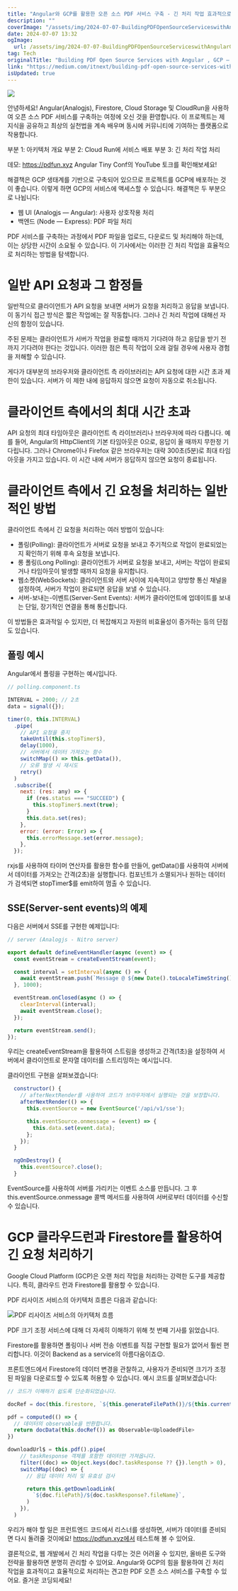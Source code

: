 ```yaml
---
title: "Angular와 GCP를 활용한 오픈 소스 PDF 서비스 구축 - 긴 처리 작업 효과적으로 처리하는 방법"
description: ""
coverImage: "/assets/img/2024-07-07-BuildingPDFOpenSourceServiceswithAngularGCPHandlinglongprocessingtasks_0.png"
date: 2024-07-07 13:32
ogImage:
  url: /assets/img/2024-07-07-BuildingPDFOpenSourceServiceswithAngularGCPHandlinglongprocessingtasks_0.png
tag: Tech
originalTitle: "Building PDF Open Source Services with Angular , GCP — Handling long processing tasks"
link: "https://medium.com/itnext/building-pdf-open-source-services-with-angular-gcp-handling-long-processing-tasks-e15cb4e511d3"
isUpdated: true
---
```


<img src="/assets/img/2024-07-07-BuildingPDFOpenSourceServiceswithAngularGCPHandlinglongprocessingtasks_0.png" />

안녕하세요! Angular(Analogjs), Firestore, Cloud Storage 및 CloudRun을 사용하여 오픈 소스 PDF 서비스를 구축하는 여정에 오신 것을 환영합니다. 이 프로젝트는 제 지식을 공유하고 최상의 실천법을 계속 배우며 동시에 커뮤니티에 기여하는 플랫폼으로 작용합니다.

부분 1: 아키텍처 개요
부분 2: Cloud Run에 서비스 배포
부분 3: 긴 처리 작업 처리

데모: https://pdfun.xyz
Angular Tiny Conf의 YouTube 토크를 확인해보세요!

<!-- cozy-coder - 수평 -->

<ins class="adsbygoogle"
     style="display:block"
     data-ad-client="ca-pub-4877378276818686"
     data-ad-slot="1107185301"
     data-ad-format="auto"
     data-full-width-responsive="true"></ins>

<script>
     (adsbygoogle = window.adsbygoogle || []).push({});
</script>

해결책은 GCP 생태계를 기반으로 구축되어 있으므로 프로젝트를 GCP에 배포하는 것이 좋습니다. 이렇게 하면 GCP의 서비스에 액세스할 수 있습니다. 해결책은 두 부분으로 나뉩니다:

- 웹 UI (Analogjs — Angular): 사용자 상호작용 처리
- 백엔드 (Node — Express): PDF 파일 처리

PDF 서비스를 구축하는 과정에서 PDF 파일을 업로드, 다운로드 및 처리해야 하는데, 이는 상당한 시간이 소요될 수 있습니다. 이 기사에서는 이러한 긴 처리 작업을 효율적으로 처리하는 방법을 탐색합니다.

# 일반 API 요청과 그 함정들

<!-- cozy-coder - 수평 -->

<ins class="adsbygoogle"
     style="display:block"
     data-ad-client="ca-pub-4877378276818686"
     data-ad-slot="1107185301"
     data-ad-format="auto"
     data-full-width-responsive="true"></ins>

<script>
     (adsbygoogle = window.adsbygoogle || []).push({});
</script>

일반적으로 클라이언트가 API 요청을 보내면 서버가 요청을 처리하고 응답을 보냅니다. 이 동기식 접근 방식은 짧은 작업에는 잘 작동합니다. 그러나 긴 처리 작업에 대해선 자신의 함정이 있습니다.

주된 문제는 클라이언트가 서버가 작업을 완료할 때까지 기다려야 하고 응답을 받기 전까지 기다려야 한다는 것입니다. 이러한 점은 특히 작업이 오래 걸릴 경우에 사용자 경험을 저해할 수 있습니다.

게다가 대부분의 브라우저와 클라이언트 측 라이브러리는 API 요청에 대한 시간 초과 제한이 있습니다. 서버가 이 제한 내에 응답하지 않으면 요청이 자동으로 취소됩니다.

# 클라이언트 측에서의 최대 시간 초과

<!-- cozy-coder - 수평 -->

<ins class="adsbygoogle"
     style="display:block"
     data-ad-client="ca-pub-4877378276818686"
     data-ad-slot="1107185301"
     data-ad-format="auto"
     data-full-width-responsive="true"></ins>

<script>
     (adsbygoogle = window.adsbygoogle || []).push({});
</script>

API 요청의 최대 타임아웃은 클라이언트 측 라이브러리나 브라우저에 따라 다릅니다. 예를 들어, Angular의 HttpClient의 기본 타임아웃은 0으로, 응답이 올 때까지 무한정 기다립니다. 그러나 Chrome이나 Firefox 같은 브라우저는 대략 300초(5분)로 최대 타임아웃을 가지고 있습니다. 이 시간 내에 서버가 응답하지 않으면 요청이 종료됩니다.

# 클라이언트 측에서 긴 요청을 처리하는 일반적인 방법

클라이언트 측에서 긴 요청을 처리하는 여러 방법이 있습니다:

- 폴링(Polling): 클라이언트가 서버로 요청을 보내고 주기적으로 작업이 완료되었는지 확인하기 위해 후속 요청을 보냅니다.
- 롱 폴링(Long Polling): 클라이언트가 서버로 요청을 보내고, 서버는 작업이 완료되거나 타임아웃이 발생할 때까지 요청을 유지합니다.
- 웹소켓(WebSockets): 클라이언트와 서버 사이에 지속적이고 양방향 통신 채널을 설정하여, 서버가 작업이 완료되면 응답을 보낼 수 있습니다.
- 서버-보내는-이벤트(Server-Sent Events): 서버가 클라이언트에 업데이트를 보내는 단일, 장기적인 연결을 통해 통신합니다.

<!-- cozy-coder - 수평 -->

<ins class="adsbygoogle"
     style="display:block"
     data-ad-client="ca-pub-4877378276818686"
     data-ad-slot="1107185301"
     data-ad-format="auto"
     data-full-width-responsive="true"></ins>

<script>
     (adsbygoogle = window.adsbygoogle || []).push({});
</script>

이 방법들은 효과적일 수 있지만, 더 복잡해지고 자원의 비효율성이 증가하는 등의 단점도 있습니다.

## 폴링 예시

Angular에서 폴링을 구현하는 예시입니다.

```js
// polling.component.ts

INTERVAL = 2000; // 2초
data = signal({});

timer(0, this.INTERVAL)
  .pipe(
    // API 요청을 중지
    takeUntil(this.stopTimer$),
    delay(1000),
    // 서버에서 데이터 가져오는 함수
    switchMap(() => this.getData()),
    // 오류 발생 시 재시도
    retry()
  )
  .subscribe({
    next: (res: any) => {
      if (res.status === "SUCCEED") {
        this.stopTimer$.next(true);
      }
      this.data.set(res);
    },
    error: (error: Error) => {
      this.errorMessage.set(error.message);
    },
  });
```

<!-- cozy-coder - 수평 -->

<ins class="adsbygoogle"
     style="display:block"
     data-ad-client="ca-pub-4877378276818686"
     data-ad-slot="1107185301"
     data-ad-format="auto"
     data-full-width-responsive="true"></ins>

<script>
     (adsbygoogle = window.adsbygoogle || []).push({});
</script>

rxjs를 사용하여 타이머 연산자를 활용한 함수를 만들어, getData()를 사용하여 서버에서 데이터를 가져오는 간격(2초)을 실행합니다. 컴포넌트가 소멸되거나 원하는 데이터가 검색되면 stopTimer$를 emit하여 멈출 수 있습니다.

## SSE(Server-sent events)의 예제

다음은 서버에서 SSE를 구현한 예제입니다:

```js
// server (Analogjs - Nitro server)

export default defineEventHandler(async (event) => {
  const eventStream = createEventStream(event);

  const interval = setInterval(async () => {
    await eventStream.push(`Message @ ${new Date().toLocaleTimeString()}`);
  }, 1000);

  eventStream.onClosed(async () => {
    clearInterval(interval);
    await eventStream.close();
  });

  return eventStream.send();
});
```

<!-- cozy-coder - 수평 -->

<ins class="adsbygoogle"
     style="display:block"
     data-ad-client="ca-pub-4877378276818686"
     data-ad-slot="1107185301"
     data-ad-format="auto"
     data-full-width-responsive="true"></ins>

<script>
     (adsbygoogle = window.adsbygoogle || []).push({});
</script>

우리는 createEventStream을 활용하여 스트림을 생성하고 간격(1초)을 설정하여 서버에서 클라이언트로 문자열 데이터를 스트리밍하는 예시입니다.

클라이언트 구현을 살펴보겠습니다:

```js
  constructor() {
    // afterNextRender를 사용하여 코드가 브라우저에서 실행되는 것을 보장합니다.
    afterNextRender(() => {
      this.eventSource = new EventSource('/api/v1/sse');

      this.eventSource.onmessage = (event) => {
        this.data.set(event.data);
      };
    });
  }

  ngOnDestroy() {
    this.eventSource?.close();
  }
```

EventSource를 사용하여 서버를 가리키는 이벤트 소스를 만듭니다. 그 후 this.eventSource.onmessage 콜백 메서드를 사용하여 서버로부터 데이터를 수신할 수 있습니다.

<!-- cozy-coder - 수평 -->

<ins class="adsbygoogle"
     style="display:block"
     data-ad-client="ca-pub-4877378276818686"
     data-ad-slot="1107185301"
     data-ad-format="auto"
     data-full-width-responsive="true"></ins>

<script>
     (adsbygoogle = window.adsbygoogle || []).push({});
</script>

# GCP 클라우드런과 Firestore를 활용하여 긴 요청 처리하기

Google Cloud Platform (GCP)은 오랜 처리 작업을 처리하는 강력한 도구를 제공합니다. 특히, 클라우드 런과 Firestore를 활용할 수 있습니다.

PDF 리사이즈 서비스의 아키텍처 흐름은 다음과 같습니다:

![PDF 리사이즈 서비스의 아키텍처 흐름](/assets/img/2024-07-07-BuildingPDFOpenSourceServiceswithAngularGCPHandlinglongprocessingtasks_1.png)

<!-- cozy-coder - 수평 -->

<ins class="adsbygoogle"
     style="display:block"
     data-ad-client="ca-pub-4877378276818686"
     data-ad-slot="1107185301"
     data-ad-format="auto"
     data-full-width-responsive="true"></ins>

<script>
     (adsbygoogle = window.adsbygoogle || []).push({});
</script>

PDF 크기 조정 서비스에 대해 더 자세히 이해하기 위해 첫 번째 기사를 읽었습니다.

Firestore를 활용하면 폴링이나 서버 전송 이벤트를 직접 구현할 필요가 없어서 훨씬 편리합니다. 이것이 Backend as a service의 아름다움이죠😉.

프론트엔드에서 Firestore의 데이터 변경을 관찰하고, 사용자가 준비되면 크기가 조정된 파일을 다운로드할 수 있도록 허용할 수 있습니다. 예시 코드를 살펴보겠습니다:

```js
// 코드가 이해하기 쉽도록 단순화되었습니다.

docRef = doc(this.firestore, `${this.generateFilePath()}/${this.currentID()}`)

pdf = computed(() => {
  // 데이터의 observable을 반환합니다.
  return docData(this.docRef()) as Observable<UploadedFile>
})

downloadUrl$ = this.pdf().pipe(
    // taskResponse 객체를 포함한 데이터만 가져옵니다.
    filter((doc) => Object.keys(doc?.taskResponse ?? {}).length > 0),
    switchMap((doc) => {
      // 응답 데이터 처리 및 유효성 검사

      return this.getDownloadLink(
        `${doc.filePath}/${doc.taskResponse?.fileName}`,
      )
    }),
  )
```

<!-- cozy-coder - 수평 -->

<ins class="adsbygoogle"
     style="display:block"
     data-ad-client="ca-pub-4877378276818686"
     data-ad-slot="1107185301"
     data-ad-format="auto"
     data-full-width-responsive="true"></ins>

<script>
     (adsbygoogle = window.adsbygoogle || []).push({});
</script>

우리가 해야 할 일은 프런트엔드 코드에서 리스너를 생성하면, 서버가 데이터를 준비되면 다시 돌려줄 것이에요! https://pdfun.xyz에서 테스트해 볼 수 있어요.

결론적으로, 웹 개발에서 긴 처리 작업을 다루는 것은 어려울 수 있지만, 올바른 도구와 전략을 활용하면 분명히 관리할 수 있어요. Angular와 GCP의 힘을 활용하여 긴 처리 작업을 효과적이고 효율적으로 처리하는 견고한 PDF 오픈 소스 서비스를 구축할 수 있어요. 즐거운 코딩되세요!
